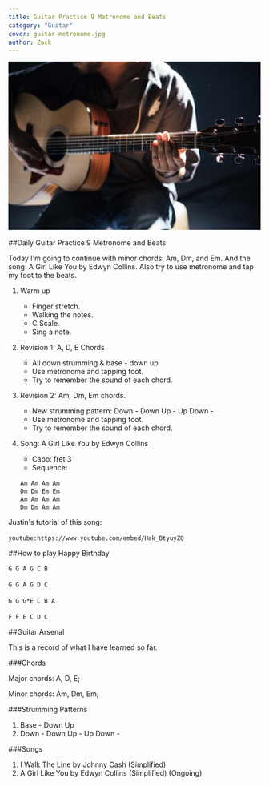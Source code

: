 ```yaml
---
title: Guitar Practice 9 Metronome and Beats
category: "Guitar"
cover: guitar-metronome.jpg
author: Zack
---
```


![Guitar Practice 9 Metronome and Beats](guitar-metronome.jpg)

##Daily Guitar Practice 9 Metronome and Beats

Today I'm going to continue with minor chords: Am, Dm, and Em. And the song: A Girl Like You by Edwyn Collins. Also try to use metronome and tap my foot to the beats.

1. Warm up
   * Finger stretch.
   * Walking the notes.
   * C Scale.
   * Sing a note.

2. Revision 1: A, D, E Chords
   * All down strumming & base - down up.
   * Use metronome and tapping foot.
   * Try to remember the sound of each chord.

3. Revision 2: Am, Dm, Em chords.
   * New strumming pattern: Down - Down Up - Up Down -
   * Use metronome and tapping foot.
   * Try to remember the sound of each chord.

4. Song: A Girl Like You by Edwyn Collins
   * Capo: fret 3
   * Sequence: 
   ```
   Am Am Am Am 
   Dm Dm Em Em
   Am Am Am Am
   Dm Dm Am Am
   ```


Justin's tutorial of this song:

`youtube:https://www.youtube.com/embed/Hak_BtyuyZQ`

##How to play Happy Birthday
```
G G A G C B

G G A G D C

G G G*E C B A

F F E C D C
```

##Guitar Arsenal

This is a record of what I have learned so far.

###Chords

Major chords: A, D, E;

Minor chords: Am, Dm, Em;

###Strumming Patterns

1. Base - Down Up
2. Down - Down Up - Up Down -

###Songs

1. I Walk The Line by Johnny Cash (Simplified)
2. A Girl Like You by Edwyn Collins (Simplified) (Ongoing)